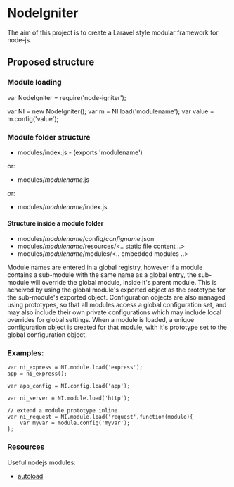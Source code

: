 NodeIgniter
===========

The aim of this project is to create a Laravel style modular framework for node-js.


Proposed structure
------------------

### Module loading

var NodeIgniter = require('node-igniter');

var NI = new NodeIgniter();
var m = NI.load('modulename');
var value = m.config('value');

### Module folder structure

* modules/index.js - (exports 'modulename')

or:

* modules/*modulename*.js

or:

* modules/*modulename*/index.js

#### Structure inside a module folder

* modules/*modulename*/config/*configname*.json
* modules/*modulename*/resources/<.. static file content ..>
* modules/*modulename*/modules/<.. embedded modules ..>

Module names are entered in a global registry, however if a module contains a sub-module with the same name as a global entry, the sub-module will override the global module, inside it's parent module.  This is acheived by using the global module's exported object as the prototype for the sub-module's exported object.
Configuration objects are also managed using prototypes, so that all modules access a global configuration set, and may also include their own private configurations which may include local overrides for global settings.  When a module is loaded, a unique configuration object is created for that module, with it's prototype set to the global configuration object.



### Examples:


	var ni_express = NI.module.load('express');
	app = ni_express();

	var app_config = NI.config.load('app');

	var ni_server = NI.module.load('http');

	// extend a module prototype inline.
	var ni_request = NI.module.load('request',function(module){
		var myvar = module.config('myvar');
	};


### Resources
Useful nodejs modules:
* [autoload](https://github.com/laverdet/node-autoload)


